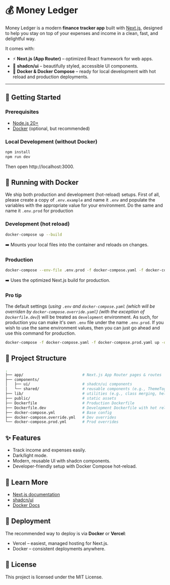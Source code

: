 # 💰 Money Ledger

Money Ledger is a modern **finance tracker app** built with [Next.js](https://nextjs.org), designed to help you stay on top of your expenses and income in a clean, fast, and delightful way.

It comes with:

- ⚡ **Next.js (App Router)** – optimized React framework for web apps.
- 🎨 **shadcn/ui** – beautifully styled, accessible UI components.
- 🐳 **Docker & Docker Compose** – ready for local development with hot reload and production deployments.

---

## 🚀 Getting Started

### Prerequisites
- [Node.js 20+](https://nodejs.org/)
- [Docker](https://www.docker.com/) (optional, but recommended)

### Local Development (without Docker)

```bash
npm install
npm run dev
```

Then open http://localhost:3000.

## 🐳 Running with Docker

We ship both production and development (hot-reload) setups. First of all, please create a copy of `.env.example` and name it `.env` and populate the variables with the appropriate value for your environment. Do the same and name it `.env.prod` for production

### Development (hot reload)

```bash
docker-compose up --build
```

➡️ Mounts your local files into the container and reloads on changes.

### Production

```bash
docker-compose --env-file .env.prod -f docker-compose.yaml -f docker-compose.prod.yaml up -d
```

➡️ Uses the optimized Next.js build for production.

### Pro tip

The default settings (_using `.env` and `docker-compose.yaml` (which will be overriden by `docker-compose.override.yaml`) (with the exception of `Dockerfile.dev`)_) will be treated as `development` environment. As such, for production you can make it's own `.env` file under the name `.env.prod`. If you wish to use the same environment values, then you can just go ahead and use this command for production.

```bash
docker-compose -f docker-compose.yaml -f docker-compose.prod.yaml up -d
```

## 📂 Project Structure

```bash
.
├── app/                          # Next.js App Router pages & routes
├── components/
│   ├── ui/                       # shadcn/ui components
│   └── shared/                   # reusable components (e.g., ThemeToggle)
├── lib/                          # utilities (e.g., class merging, helpers)
├── public/                       # static assets
├── Dockerfile                    # Production Dockerfile
├── Dockerfile.dev                # Development Dockerfile with hot reload
├── docker-compose.yml            # Base config
├── docker-compose.override.yml   # Dev overrides
└── docker-compose.prod.yml       # Prod overrides
```

## ✨ Features

-	Track income and expenses easily.
-	Dark/light mode.
-	Modern, reusable UI with shadcn components.
-	Developer-friendly setup with Docker Compose hot-reload.

## 📖 Learn More

- [Next.js documentation](https://nextjs.org/docs)
- [shadcn/ui](https://ui.shadcn.com/)
- [Docker Docs](https://docs.docker.com/)

## 🚀 Deployment

The recommended way to deploy is via **Docker** or **Vercel**:
-	Vercel – easiest, managed hosting for Next.js.
-	Docker – consistent deployments anywhere.

## 📝 License

This project is licensed under the MIT License.